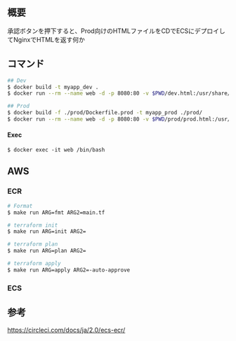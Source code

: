 ## 概要
承認ボタンを押下すると、Prod向けのHTMLファイルをCDでECSにデプロイしてNginxでHTMLを返す何か

## コマンド
```bash
## Dev
$ docker build -t myapp_dev .
$ docker run --rm --name web -d -p 8080:80 -v $PWD/dev.html:/usr/share/nginx/html/dev.html nginx

## Prod
$ docker build -f ./prod/Dockerfile.prod -t myapp_prod ./prod/
$ docker run --rm --name web -d -p 8080:80 -v $PWD/prod/prod.html:/usr/share/nginx/html/prod.html nginx
```

#### Exec
```
$ docker exec -it web /bin/bash
```

## AWS
### ECR
```bash
# Format
$ make run ARG=fmt ARG2=main.tf

# terraform init
$ make run ARG=init ARG2=

# terraform plan
$ make run ARG=plan ARG2=

# terraform apply
$ make run ARG=apply ARG2=-auto-approve
```

### ECS

## 参考
https://circleci.com/docs/ja/2.0/ecs-ecr/
